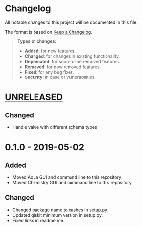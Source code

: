 Changelog
=========

All notable changes to this project will be documented in this file.

The format is based on [Keep a
Changelog](http://keepachangelog.com/en/1.0.0/).

> **Types of changes:**
>
> -   **Added**: for new features.
> -   **Changed**: for changes in existing functionality.
> -   **Deprecated**: for soon-to-be removed features.
> -   **Removed**: for now removed features.
> -   **Fixed**: for any bug fixes.
> -   **Security**: in case of vulnerabilities.


[UNRELEASED](https://github.com/Qiskit/qiskit-aqua-interfaces/compare/0.1.0...HEAD)
===================================================================================

Changed
-------

- Handle value with different schema types

[0.1.0](https://github.com/Qiskit/qiskit-aqua-interfaces/compare/b1d21f0...0.1.0) - 2019-05-02
=================================================================================

Added
-----

- Moved Aqua GUI and command line to this repository
- Moved Chemistry GUI and command line to this repository

Changed
-------

- Changed package name to dashes in setup.py.
- Updated qiskit minimum version in setup.py.
- Fixed links in readme.me.